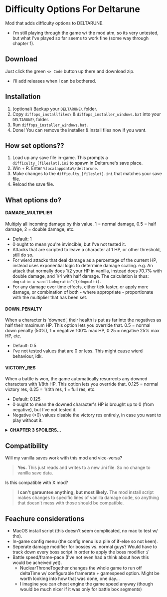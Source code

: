 # Difficulty Options For Deltarune
Mod that adds difficulty options to DELTARUNE.
 - I'm still playing through the game w/ the mod atm, so its very untested, but what I've played so far seems to work fine (some way through chapter 1).

## Download
Just click the green `<> Code` button up there and download zip.
 - I'll add releases when I can be bothered.

## Installation
1. (optional) Backup your `DELTARUNE\` folder.
2. Copy `diffops_installfiles\` & `diffops_installer_windows.bat` into your `DELTARUNE\` folder.
3. Run `diffops_installer_windows.bat`.
4. Done! You can remove the installer & install files now if you want.

## How set options??
1. Load up any save file in-game. This prompts a `difficulty_[fileslot].ini` to spawn in Deltarune's save place.
2. Win + R. Enter `%localappdata%/deltarune`.
3. Make changes to the `difficulty_[fileslot].ini` that matches your save file.
4. Reload the save file.

## What options do?
#### DAMAGE_MULTIPLIER
Multiply all incoming damage by this value. 1 = normal damage, 0.5 = half damage, 2 = double damage, etc.
- Default: 1
- 0 ought to mean you're invincible, but I've not tested it.
- Attacks that are scripted to leave a character at 1 HP, or other threshold, still do so.
- For wierd attacks that deal damage as a percentage of the current HP, instead uses exponential logic to determine damage scaling. e.g. An attack that normally does 1/2 your HP in vanilla, instead does 70.7% with double damage, and 1/4 with half damage. The calculation is thus: `dmgratio = vanilladmgratio^(1/dmgmulti)`.
- For any damage over time effects, either tick faster, or apply more damage, or combination of both - where appropriate - proportionate with the multiplier that has been set.

#### DOWN_PENALTY
When a character is 'downed', their health is put as far into the negatives as half their maximum HP. This option lets you override that. 0.5 = normal down penalty (50%), 1 = negative 100% max HP, 0.25 = negative 25% max HP, etc.
- Default: 0.5
- I've not tested values that are 0 or less. This might cause wierd behaviour, idk.

#### VICTORY_RES
When a battle is won, the game automatically resurrects any downed characters with 1/8th HP. This option lets you override that. 0.125 = normal victory res, 0.25 = 1/4th res, 1 = full res, etc.
- Default: 0.125
- 0 ought to mean the downed character's HP is brought up to 0 (from negative), but I've not tested it.
- Negative (<0) values disable the victory res entirely, in case you want to play without it.

<details> 
  <summary><strong>CHAPTER 3 SPOILERS...</strong></summary>

  > #### BATTLEBOARD_DAMAGE_MULTIPLIER
  > Multiplier for the damage in the chapter 3 game boards. 1 = normal damage, 0.5 = half damage, 2 = double damage, etc.
  > - Warning: This entire option hasn't been tested yet!
  > - Only shows up in the config file after loading a save file in chapter 3.
  > - Default: -1
  > - Negative (<0) value = Just use the same multiplier as DAMAGE_MULTIPLIER.
  > - Attacks that are scripted to leave a character at 1 HP, or other threshold, still do so.
</details>

## Compatibility
Will my vanilla saves work with this mod and vice-versa?
> **Yes.**
> This just reads and writes to a new .ini file. So no change to vanilla save data.

Is this compatible with X mod?
> **I can't garauntee anything, but most likely.**
> The mod install script makes changes to specific lines of vanilla damage code, so anything that doesn't mess with those should be compatible.

## Feachure considerations
 - MacOS install script (this doesn't seem complicated, no mac to test w/ tho).
 - In-game config menu (the config menu is a pile of if-else so not keen).
 - Seperate damage modifier for bosses vs. normal guys? Would have to track down every boss script in order to apply the boss modifier :/
 - Battle speed/frame-pace (I've not even had a think about how this would be acheived yet).
   - NuclearThroneTogether changes the whole game to run off deltaTime w/ configurable framerate + gamespeed option. Might be worth looking into how that was done, one day...
   - I imagine you can cheat engine the game speed anyway (though would be much nicer if it was only for battle box segments)
